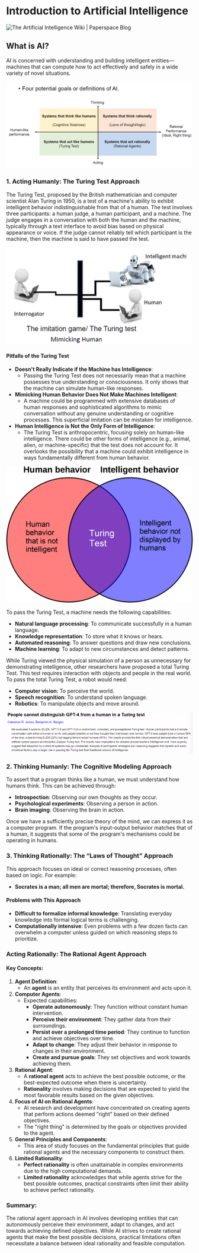 # **Introduction to Artificial Intelligence**

![The Artificial Intelligence Wiki | Paperspace Blog](https://blog.paperspace.com/content/images/size/w1050/2020/01/Intro-HELLO-FUTURE-1920x1080_v2.gif)

## What is AI?

AI is concerned with understanding and building intelligent entities—machines that can compute how to act effectively and safely in a wide variety of novel situations.

![AI Overview](./ImagesNote/image-20240701074013938.png)

### 1. Acting Humanly: The Turing Test Approach 

The Turing Test, proposed by the British mathematician and computer scientist Alan Turing in 1950, is a test of a machine's ability to exhibit intelligent behavior indistinguishable from that of a human. The test involves three participants: a human judge, a human participant, and a machine. The judge engages in a conversation with both the human and the machine, typically through a text interface to avoid bias based on physical appearance or voice. If the judge cannot reliably tell which participant is the machine, then the machine is said to have passed the test.



![Turing Test](./ImagesNote/image-20240701074549277.png)

#### Pitfalls of the Turing Test

- **Doesn't Really Indicate if the Machine has Intelligence**:
  - Passing the Turing Test does not necessarily mean that a machine possesses true understanding or consciousness. It only shows that the machine can simulate human-like responses.
- **Mimicking Human Behavior Does Not Make Machines Intelligent**:
  - A machine could be programmed with extensive databases of human responses and sophisticated algorithms to mimic conversation without any genuine understanding or cognitive processes. This superficial imitation can be mistaken for intelligence.
- **Human Intelligence is Not the Only Form of Intelligence**:
  - The Turing Test is anthropocentric, focusing solely on human-like intelligence. There could be other forms of intelligence (e.g., animal, alien, or machine-specific) that the test does not account for. It overlooks the possibility that a machine could exhibit intelligence in ways fundamentally different from human behavior.

<img src="./ImagesNote/image-20240701075053620.png" alt="image-20240701075053620" style="zoom:50%;" />

To pass the Turing Test, a machine needs the following capabilities:

- **Natural language processing**: To communicate successfully in a human language.
- **Knowledge representation**: To store what it knows or hears.
- **Automated reasoning**: To answer questions and draw new conclusions.
- **Machine learning**: To adapt to new circumstances and detect patterns.

While Turing viewed the physical simulation of a person as unnecessary for demonstrating intelligence, other researchers have proposed a total Turing Test. This test requires interaction with objects and people in the real world. To pass the total Turing Test, a robot would need:

- **Computer vision**: To perceive the world.
- **Speech recognition**: To understand spoken language.
- **Robotics**: To manipulate objects and move around.

![Total Turing Test](./ImagesNote/image-20240624105634891.png)

### 2. Thinking Humanly: The Cognitive Modeling Approach

To assert that a program thinks like a human, we must understand how humans think. This can be achieved through:

- **Introspection**: Observing our own thoughts as they occur.
- **Psychological experiments**: Observing a person in action.
- **Brain imaging**: Observing the brain in action.

Once we have a sufficiently precise theory of the mind, we can express it as a computer program. If the program's input-output behavior matches that of a human, it suggests that some of the program's mechanisms could be operating in humans.

### 3. Thinking Rationally: The “Laws of Thought” Approach

This approach focuses on ideal or correct reasoning processes, often based on logic. For example:

- **Socrates is a man; all men are mortal; therefore, Socrates is mortal.**

#### Problems with This Approach

- **Difficult to formalize informal knowledge**: Translating everyday knowledge into formal logical terms is challenging.
- **Computationally intensive**: Even problems with a few dozen facts can overwhelm a computer unless guided on which reasoning steps to prioritize.

### Acting Rationally: The Rational Agent Approach

#### Key Concepts:

1. **Agent Definition**:
   - An **agent** is an entity that perceives its environment and acts upon it.
2. **Computer Agents**:
   - Expected capabilities:
     - **Operate autonomously**: They function without constant human intervention.
     - **Perceive their environment**: They gather data from their surroundings.
     - **Persist over a prolonged time period**: They continue to function and achieve objectives over time.
     - **Adapt to change**: They adjust their behavior in response to changes in their environment.
     - **Create and pursue goals**: They set objectives and work towards achieving them.
3. **Rational Agent**:
   - A **rational agent** acts to achieve the best possible outcome, or the best-expected outcome when there is uncertainty.
   - **Rationality** involves making decisions that are expected to yield the most favorable results based on the given objectives.
4. **Focus of AI on Rational Agents**:
   - AI research and development have concentrated on creating agents that perform actions deemed "right" based on their defined objectives.
   - The "right thing" is determined by the goals or objectives provided to the agent.
5. **General Principles and Components**:
   - This area of study focuses on the fundamental principles that guide rational agents and the necessary components to construct them.
6. **Limited Rationality**:
   - **Perfect rationality** is often unattainable in complex environments due to the high computational demands.
   - **Limited rationality** acknowledges that while agents strive for the best possible outcomes, practical constraints often limit their ability to achieve perfect rationality.

### Summary:

The rational agent approach in AI involves developing entities that can autonomously perceive their environment, adapt to changes, and act towards achieving defined objectives. While AI strives to create rational agents that make the best possible decisions, practical limitations often necessitate a balance between ideal rationality and feasible computation.